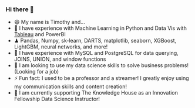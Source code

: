### Hi there 👋

- 😄 My name is Timothy and...
- 🌱 I have experience with Machine Learning in Python and Data Vis with [Tableau](https://public.tableau.com/app/profile/timothy.lu3564) and PowerBI
- ♟ Pandas, Numpy, sk-learn, DARTS, matplotlib, seaborn, XGBoost, LightGBM, neural networks, and more!
- 📢 I have experience with MySQL and PostgreSQL for data querying, JOINS, UNION, and window functions
- 🔭 I am looking to use my data science skills to solve business problems! (Looking for a job)
- ⚡ Fun fact: I used to be a professor and a streamer! I greatly enjoy using my communication skills and content creation!
- 🧠 I am currently supporting The Knowledge House as an Innovation Fellowship Data Science Instructor!

<!--
[![Leetcode Stats](https://leetcard.jacoblin.cool/lutimoth?animation=False)](https://leetcode.com/lutimoth)

**naturesbless/naturesbless** is a ✨ _special_ ✨ repository because its `README.md` (this file) appears on your GitHub profile.

Here are some ideas to get you started:


- 👯 I’m looking to collaborate on ...
- 🤔 I’m looking for help with ...
- 💬 Ask me about ...
- 📫 How to reach me: ...


-->
